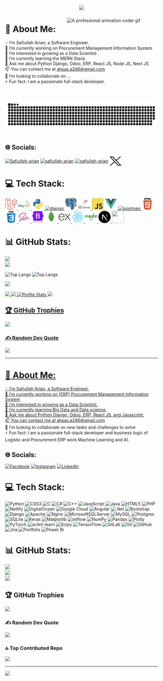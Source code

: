 <h1 align="center">
  <a href="https://git.io/typing-svg">
    <img src="https://readme-typing-svg.herokuapp.com/?lines=Hello,+There!+👋;I'm+Safiullah+Arian...;Full-Stack+developer;Certified+Data-Analyst;Nice+to+meet+you!&center=true&size=30&color=fe428e">
  </a>
</h1>

<div>
  <img src="https://github.com/user-attachments/assets/754f7f48-57b4-4b8f-9054-b21ef7803698" width="300px" align="right" alt="A professional animation coder gif"/>
</div>

# 💫 About Me:
💡 I’m Safiullah Arian, a Software Engineer.<br>
🔭 I’m currently working on Procurement Management Information System<br>
👀 I’m interested in growing as a Data Scientist .<br>
🌱 I’m currently learning the MERN Stack.<br>
💬 Ask me about  Python Django, Odoo, ERP, React JS, Node JS, Next JS<br>
📫 You can contact me at ahsas.a246@gmail.com<br>
💞️ I’m looking to collaborate on ...<br>
⚡ Fun fact: I am a passionate full-stack developer.<br>
<br/>
<br/>
<div align="center">
  <picture>
    <source media="(prefers-color-scheme: dark)" srcset="https://raw.githubusercontent.com/platane/platane/output/github-contribution-grid-snake-dark.svg">
    <source media="(prefers-color-scheme: light)" srcset="https://raw.githubusercontent.com/platane/platane/output/github-contribution-grid-snake.svg">
    <img alt="github contribution grid snake animation" src="https://raw.githubusercontent.com/platane/platane/output/github-contribution-grid-snake.svg">
  </picture>
</div>

## 🌐 Socials:

<p align="left">
<a href="https://github.com/safiullah-arian" target="blank">
  <img align="center" src="https://raw.githubusercontent.com/rahuldkjain/github-profile-readme-generator/master/src/images/icons/Social/linked-in-alt.svg" alt="Safiullah-arian" height="30" width="40" /></a>

<a href=" https://gitlab.com/safiullah-arian" target="blank">
  <img align="center" src="https://img.icons8.com/color/2x/gitlab.png" alt="safiullah-arian" height="30" width="40"/></a>

<a href="https://ahsas.a246@gmail.com" target="blank">
  <img align="center" src="https://www.freepnglogos.com/uploads/logo-gmail-png/logo-gmail-png-gmail-icon-download-png-and-vector-1.png" alt="safiullah-arian" height="30" width="40" /></a>

<a href="https://x.com/safiullaharian1" target="blank">
  <img align="center" src="https://github.com/devicons/devicon/blob/master/icons/twitter/twitter-original.svg" alt="safiullah-arian" height="30" width="40" /></a>

</p>


# 💻 Tech Stack:
<p align="left"> 

<a href="https://laravel.com/" target="_blank" rel="noreferrer"> 
<img src="https://github.com/devicons/devicon/blob/master/icons/laravel/laravel-original.svg" alt="laravel" width="40" height="40"/> </a> 
<a href="https://www.mysql.com/" target="_blank" rel="noreferrer"> 
<img src="https://raw.githubusercontent.com/devicons/devicon/master/icons/mysql/mysql-original-wordmark.svg" alt="mysql" width="40" height="40"/> </a> 
<a href="https:///www.python.org" target="_blank" rel="noreferrer"> 
<img src="https://raw.githubusercontent.com/devicons/devicon/master/icons/python/python-original.svg" alt="python" width="40" height="40"/> </a> 
 <a href="https://www.djangoproject.com/" target="_blank" rel="noreferrer">
    <img src="https://cdn.worldvectorlogo.com/logos/django.svg" alt="django" width="40" height="40"/>
  </a>
<a href="https://www.postgresql.org" target="_blank" rel="noreferrer"> 
<img src="https://raw.githubusercontent.com/devicons/devicon/master/icons/postgresql/postgresql-original.svg" alt="postgresql" width="40" height="40"/> </a>
<a href="https://www.microsoft.com/en-us/sql-server" target="_blank" rel="noreferrer"> 
<img src="https://github.com/devicons/devicon/blob/master/icons/microsoftsqlserver/microsoftsqlserver-original-wordmark.svg" alt="Sql Server" width="40" height="40"/> </a> 




<a href="https://www.javascript.com/" target="_blank" rel="noreferrer"> 
<img src="https://raw.githubusercontent.com/devicons/devicon/master/icons/javascript/javascript-original.svg" alt="sass" width="40" height="40"/> </a>  
<a href="https://vuejs.org/" target="_blank" rel="noreferrer"> 
<img src="https://raw.githubusercontent.com/devicons/devicon/master/icons/vuejs/vuejs-original.svg" alt="sass" width="40" height="40"/> </a>
<a href="https://postman.com" target="_blank" rel="noreferrer"> 
<img src="https://www.vectorlogo.zone/logos/getpostman/getpostman-icon.svg" alt="postman" width="40" height="40"/> </a> 
<a href="https://www.w3.org/html/" target="_blank" rel="noreferrer"> 
<img src="https://raw.githubusercontent.com/devicons/devicon/master/icons/html5/html5-original-wordmark.svg" alt="html5" width="40" height="40"/> </a>
<a href="https://www.w3schools.com/css/" target="_blank" rel="noreferrer">
<img src="https://raw.githubusercontent.com/devicons/devicon/master/icons/css3/css3-original-wordmark.svg" alt="css3" width="40" height="40"/> </a>
<a href="https://sass-lang.com" target="_blank" rel="noreferrer"> 
<img src="https://raw.githubusercontent.com/devicons/devicon/master/icons/sass/sass-original.svg" alt="sass" width="40" height="40"/> </a> 
<a href="https://getbootstrap.com" target="_blank" rel="noreferrer">
<img src="https://github.com/devicons/devicon/blob/master/icons/bootstrap/bootstrap-original-wordmark.svg" alt="bootstrap" width="40" height="40"/></a> 

<a href="https://www.mongodb.com" target="_blank" rel="noreferrer"> 
<img src="https://raw.githubusercontent.com/devicons/devicon/master/icons/mongodb/mongodb-original.svg" alt="mongodb" width="40" height="40"/> </a> 
<a href="https://expressjs.com" target="_blank" rel="noreferrer"> 
<img src="https://raw.githubusercontent.com/devicons/devicon/master/icons/express/express-original.svg" alt="express" width="40" height="40"/> </a> 
<a href="https://reactjs.org" target="_blank" rel="noreferrer"> 
<img src="https://raw.githubusercontent.com/devicons/devicon/master/icons/react/react-original.svg" alt="react" width="40" height="40"/> </a> 
<a href="https://nodejs.org" target="_blank" rel="noreferrer"> 
<img src="https://github.com/devicons/devicon/blob/master/icons/nodejs/nodejs-plain-wordmark.svg" alt="nodejs" width="40" height="40"/> </a>
<a href="https://nextjs.org" target="_blank" rel="noreferrer"> 
<img src="https://raw.githubusercontent.com/devicons/devicon/master/icons/nextjs/nextjs-original.svg" alt="nextjs" width="40" height="40"/> </a> 

<a href="https://laravel-livewire.com/" target="_blank" rel="noreferrer">                                                                                        
<img src="https://avatars.githubusercontent.com/u/73666563?v=4" width=40 height=40></a>                                                                                                                                               
</p>

# 📊 GitHub Stats:
![](https://github-readme-stats.vercel.app/api?username=Safiullah-Arian&show_icons=true&theme=tokyonight&hide_border=true&include_all_commits=true&count_private=true)<br/>
![](https://github-readme-streak-stats.herokuapp.com/?user=Safiullah-Arian&theme=tokyonight&hide_border=true)<br/>

![Top Langs](https://github-readme-stats.vercel.app/api/top-langs/?username=Safiullah-Arian&theme=tokyonight&langs_count=40&hide_border=true&include_all_commits=true&count_private&layout=donut)
![Top Langs](https://github-readme-stats.vercel.app/api/top-langs/?username=Safiullah-Arian&theme=tokyonight&langs_count=40&hide_border=true&include_all_commits=true&count_private&layout=pie)

  <a href="https://github.com/Safiullah-Arian"><img src="https://github-profile-summary-cards.vercel.app/api/cards/profile-details?username=Safiullah-Arian&theme=tokyonight"/>

<a href="https://github.com/Safiullah-Arian"><img src="https://github-profile-summary-cards.vercel.app/api/cards/repos-per-language?username=Safiullah-Arian&theme=tokyonight&langs_count=40"/>
<a href="https://github.com/Safiullah-Arian"><img src="https://github-profile-summary-cards.vercel.app/api/cards/most-commit-language?username=Safiullah-Arian&theme=tokyonight&langs_count=40"/>
![Profile Stats](https://github-profile-summary-cards.vercel.app/api/cards/stats?username=Safiullah-Arian&theme=tokyonight)
<a href="https://github.com/Safiullah-Arian"><img src="https://github-profile-summary-cards.vercel.app/api/cards/productive-time?username=Safiullah-Arian&theme=tokyonight&utcOffset=4"/>


## 🏆 GitHub Trophies
![](https://github-profile-trophy.vercel.app/?username=Safiullah-Arian&show_icons=true&theme=radical&no-frame=true&no-bg=false&margin-w=8)




### ✍️ Random Dev Quote
![](https://quotes-github-readme.vercel.app/api?type=horizontal&theme=radical)

---






# 💫 About Me:
💡 I’m Safiullah Arian, a Software Engineer.<br>🔭 I’m currently working on (ERP) Procurement Management Information System<br>👀 I’m interested in growing as a Data Scientist.<br>🌱 I’m currently learning Big Data and Data science.<br>💬 Ask me about Python Django, Odoo, ERP, React JS, and Javascript.<br>📫 You can contact me at ahsas.a246@gmail.com<br>💞️ I’m looking to collaborate on new tasks and challenges to solve<br>⚡ Fun fact: I am a passionate full-stack developer and business logic of Logistic and Procurement ERP work  Machine Learning and AI.


## 🌐 Socials:
[![Facebook](https://img.shields.io/badge/Facebook-%231877F2.svg?logo=Facebook&logoColor=white)](https://facebook.com/https://www.facebook.com/profile.php?id=100004678578540) [![Instagram](https://img.shields.io/badge/Instagram-%23E4405F.svg?logo=Instagram&logoColor=white)](https://instagram.com/https://www.instagram.com/safiullah_arian/?hl=en) [![LinkedIn](https://img.shields.io/badge/LinkedIn-%230077B5.svg?logo=linkedin&logoColor=white)](https://linkedin.com/in/https://www.linkedin.com/in/safiullaharian) 

# 💻 Tech Stack:
![Python](https://img.shields.io/badge/python-3670A0?style=for-the-badge&logo=python&logoColor=ffdd54) ![CSS3](https://img.shields.io/badge/css3-%231572B6.svg?style=for-the-badge&logo=css3&logoColor=white) ![C](https://img.shields.io/badge/c-%2300599C.svg?style=for-the-badge&logo=c&logoColor=white) ![C#](https://img.shields.io/badge/c%23-%23239120.svg?style=for-the-badge&logo=csharp&logoColor=white) ![C++](https://img.shields.io/badge/c++-%2300599C.svg?style=for-the-badge&logo=c%2B%2B&logoColor=white) ![JavaScript](https://img.shields.io/badge/javascript-%23323330.svg?style=for-the-badge&logo=javascript&logoColor=%23F7DF1E) ![Java](https://img.shields.io/badge/java-%23ED8B00.svg?style=for-the-badge&logo=openjdk&logoColor=white) ![HTML5](https://img.shields.io/badge/html5-%23E34F26.svg?style=for-the-badge&logo=html5&logoColor=white) ![PHP](https://img.shields.io/badge/php-%23777BB4.svg?style=for-the-badge&logo=php&logoColor=white) ![Netlify](https://img.shields.io/badge/netlify-%23000000.svg?style=for-the-badge&logo=netlify&logoColor=#00C7B7) ![DigitalOcean](https://img.shields.io/badge/DigitalOcean-%230167ff.svg?style=for-the-badge&logo=digitalOcean&logoColor=white) ![Google Cloud](https://img.shields.io/badge/GoogleCloud-%234285F4.svg?style=for-the-badge&logo=google-cloud&logoColor=white) ![Angular](https://img.shields.io/badge/angular-%23DD0031.svg?style=for-the-badge&logo=angular&logoColor=white) ![.Net](https://img.shields.io/badge/.NET-5C2D91?style=for-the-badge&logo=.net&logoColor=white) ![Bootstrap](https://img.shields.io/badge/bootstrap-%238511FA.svg?style=for-the-badge&logo=bootstrap&logoColor=white) ![Django](https://img.shields.io/badge/django-%23092E20.svg?style=for-the-badge&logo=django&logoColor=white) ![Apache](https://img.shields.io/badge/apache-%23D42029.svg?style=for-the-badge&logo=apache&logoColor=white) ![Nginx](https://img.shields.io/badge/nginx-%23009639.svg?style=for-the-badge&logo=nginx&logoColor=white) ![MicrosoftSQLServer](https://img.shields.io/badge/Microsoft%20SQL%20Server-CC2927?style=for-the-badge&logo=microsoft%20sql%20server&logoColor=white) ![MySQL](https://img.shields.io/badge/mysql-4479A1.svg?style=for-the-badge&logo=mysql&logoColor=white) ![Postgres](https://img.shields.io/badge/postgres-%23316192.svg?style=for-the-badge&logo=postgresql&logoColor=white) ![SQLite](https://img.shields.io/badge/sqlite-%2307405e.svg?style=for-the-badge&logo=sqlite&logoColor=white) ![Keras](https://img.shields.io/badge/Keras-%23D00000.svg?style=for-the-badge&logo=Keras&logoColor=white) ![Matplotlib](https://img.shields.io/badge/Matplotlib-%23ffffff.svg?style=for-the-badge&logo=Matplotlib&logoColor=black) ![mlflow](https://img.shields.io/badge/mlflow-%23d9ead3.svg?style=for-the-badge&logo=numpy&logoColor=blue) ![NumPy](https://img.shields.io/badge/numpy-%23013243.svg?style=for-the-badge&logo=numpy&logoColor=white) ![Pandas](https://img.shields.io/badge/pandas-%23150458.svg?style=for-the-badge&logo=pandas&logoColor=white) ![Plotly](https://img.shields.io/badge/Plotly-%233F4F75.svg?style=for-the-badge&logo=plotly&logoColor=white) ![PyTorch](https://img.shields.io/badge/PyTorch-%23EE4C2C.svg?style=for-the-badge&logo=PyTorch&logoColor=white) ![scikit-learn](https://img.shields.io/badge/scikit--learn-%23F7931E.svg?style=for-the-badge&logo=scikit-learn&logoColor=white) ![Scipy](https://img.shields.io/badge/SciPy-%230C55A5.svg?style=for-the-badge&logo=scipy&logoColor=%white) ![TensorFlow](https://img.shields.io/badge/TensorFlow-%23FF6F00.svg?style=for-the-badge&logo=TensorFlow&logoColor=white) ![GitLab](https://img.shields.io/badge/gitlab-%23181717.svg?style=for-the-badge&logo=gitlab&logoColor=white) ![Git](https://img.shields.io/badge/git-%23F05033.svg?style=for-the-badge&logo=git&logoColor=white) ![GitHub](https://img.shields.io/badge/github-%23121011.svg?style=for-the-badge&logo=github&logoColor=white) ![Jira](https://img.shields.io/badge/jira-%230A0FFF.svg?style=for-the-badge&logo=jira&logoColor=white) ![Portfolio](https://img.shields.io/badge/Portfolio-%23000000.svg?style=for-the-badge&logo=firefox&logoColor=#FF7139) ![Power Bi](https://img.shields.io/badge/power_bi-F2C811?style=for-the-badge&logo=powerbi&logoColor=black)
# 📊 GitHub Stats:
![](https://github-readme-stats.vercel.app/api?username=safiullah-arian&theme=dark&hide_border=false&include_all_commits=true&count_private=false)<br/>
![](https://github-readme-streak-stats.herokuapp.com/?user=safiullah-arian&theme=dark&hide_border=false)<br/>
![](https://github-readme-stats.vercel.app/api/top-langs/?username=safiullah-arian&theme=dark&hide_border=false&include_all_commits=true&count_private=false&layout=compact)

## 🏆 GitHub Trophies
![](https://github-profile-trophy.vercel.app/?username=safiullah-arian&theme=radical&no-frame=false&no-bg=false&margin-w=4)

### ✍️ Random Dev Quote
![](https://quotes-github-readme.vercel.app/api?type=horizontal&theme=radical)

### 🔝 Top Contributed Repo
![](https://github-contributor-stats.vercel.app/api?username=safiullah-arian&limit=5&theme=dark&combine_all_yearly_contributions=true)

---
[![](https://visitcount.itsvg.in/api?id=safiullah-arian&icon=0&color=0)](https://visitcount.itsvg.in)

<!-- Proudly created with GPRM ( https://gprm.itsvg.in ) -->


